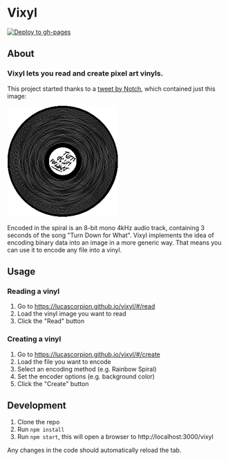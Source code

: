 # Vixyl

[![Deploy to gh-pages](https://github.com/LucaScorpion/vixyl/workflows/Deploy%20to%20gh-pages/badge.svg)](https://github.com/LucaScorpion/vixyl/actions?query=workflow%3A%22Deploy+to+gh-pages%22)

## About

### Vixyl lets you read and create pixel art vinyls.

This project started thanks to a [tweet by Notch](https://twitter.com/notch/status/490927655806853120), which contained just this image:

![Turn Down for What vinyl](vinyl.png)

Encoded in the spiral is an 8-bit mono 4kHz audio track, containing 3 seconds of the song "Turn Down for What". Vixyl implements the idea of encoding binary data into an image in a more generic way. That means you can use it to encode any file into a vinyl.

## Usage

### Reading a vinyl

1. Go to https://lucascorpion.github.io/vixyl/#/read
2. Load the vinyl image you want to read
3. Click the "Read" button

### Creating a vinyl

1. Go to https://lucascorpion.github.io/vixyl/#/create
2. Load the file you want to encode
3. Select an encoding method (e.g. Rainbow Spiral)
4. Set the encoder options (e.g. background color)
5. Click the "Create" button

## Development

1. Clone the repo
2. Run `npm install`
3. Run `npm start`, this will open a browser to http://localhost:3000/vixyl

Any changes in the code should automatically reload the tab.
